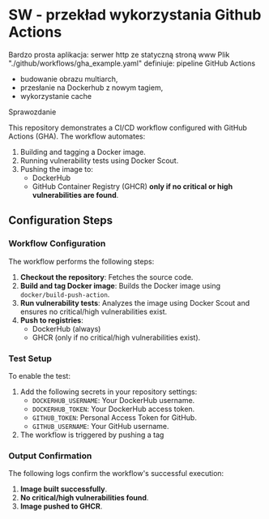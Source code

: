 # SW - przekład wykorzystania Github Actions 

Bardzo prosta aplikacja: serwer http ze statyczną stroną www 
Plik "./github/workflows/gha_example.yaml" definiuje:
pipeline GitHub Actions 
- budowanie obrazu multiarch, 
- przesłanie na Dockerhub z nowym tagiem, 
- wykorzystanie cache

Sprawozdanie

This repository demonstrates a CI/CD workflow configured with GitHub Actions (GHA). The workflow automates:
1. Building and tagging a Docker image.
2. Running vulnerability tests using Docker Scout.
3. Pushing the image to:
   - DockerHub
   - GitHub Container Registry (GHCR) **only if no critical or high vulnerabilities are found**.

## Configuration Steps

### Workflow Configuration
The workflow performs the following steps:
1. **Checkout the repository**: Fetches the source code.
2. **Build and tag Docker image**: Builds the Docker image using `docker/build-push-action`.
3. **Run vulnerability tests**: Analyzes the image using Docker Scout and ensures no critical/high vulnerabilities exist.
4. **Push to registries**:
   - DockerHub (always)
   - GHCR (only if no critical/high vulnerabilities exist).

### Test Setup
To enable the test:
1. Add the following secrets in your repository settings:
   - `DOCKERHUB_USERNAME`: Your DockerHub username.
   - `DOCKERHUB_TOKEN`: Your DockerHub access token.
   - `GITHUB_TOKEN`: Personal Access Token for GitHub.
   - `GITHUB_USERNAME`: Your GitHub username.
2. The workflow is triggered by pushing a tag

### Output Confirmation
The following logs confirm the workflow's successful execution:
1. **Image built successfully**.
2. **No critical/high vulnerabilities found**.
3. **Image pushed to GHCR**.
